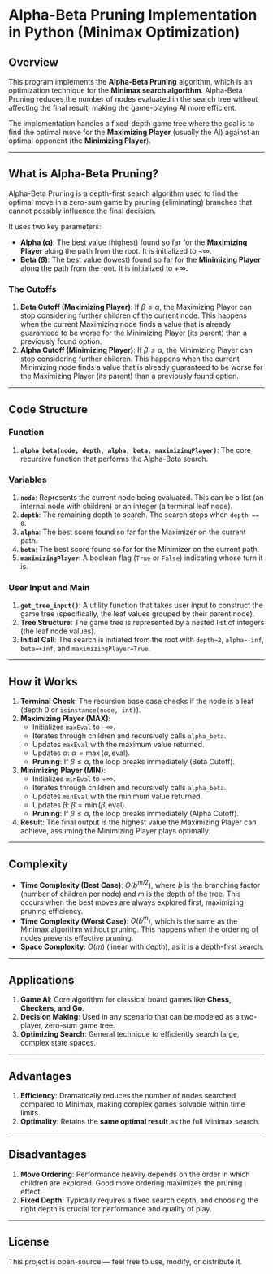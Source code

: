 # Alpha-Beta Pruning Implementation in Python (Minimax Optimization)

## Overview

This program implements the **Alpha-Beta Pruning** algorithm, which is an optimization technique for the **Minimax search algorithm**. Alpha-Beta Pruning reduces the number of nodes evaluated in the search tree without affecting the final result, making the game-playing AI more efficient.

The implementation handles a fixed-depth game tree where the goal is to find the optimal move for the **Maximizing Player** (usually the AI) against an optimal opponent (the **Minimizing Player**).

---

## What is Alpha-Beta Pruning?

Alpha-Beta Pruning is a depth-first search algorithm used to find the optimal move in a zero-sum game by pruning (eliminating) branches that cannot possibly influence the final decision.

It uses two key parameters:

* **Alpha ($\alpha$)**: The best value (highest) found so far for the **Maximizing Player** along the path from the root. It is initialized to $-\infty$.
* **Beta ($\beta$)**: The best value (lowest) found so far for the **Minimizing Player** along the path from the root. It is initialized to $+\infty$.

### The Cutoffs

1.  **Beta Cutoff (Maximizing Player)**: If $\beta \le \alpha$, the Maximizing Player can stop considering further children of the current node. This happens when the current Maximizing node finds a value that is already guaranteed to be worse for the Minimizing Player (its parent) than a previously found option.
2.  **Alpha Cutoff (Minimizing Player)**: If $\beta \le \alpha$, the Minimizing Player can stop considering further children. This happens when the current Minimizing node finds a value that is already guaranteed to be worse for the Maximizing Player (its parent) than a previously found option.

---

## Code Structure

### Function

1.  **`alpha_beta(node, depth, alpha, beta, maximizingPlayer)`**: The core recursive function that performs the Alpha-Beta search.

### Variables

1.  **`node`**: Represents the current node being evaluated. This can be a list (an internal node with children) or an integer (a terminal leaf node).
2.  **`depth`**: The remaining depth to search. The search stops when `depth == 0`.
3.  **`alpha`**: The best score found so far for the Maximizer on the current path.
4.  **`beta`**: The best score found so far for the Minimizer on the current path.
5.  **`maximizingPlayer`**: A boolean flag (`True` or `False`) indicating whose turn it is.

### User Input and Main

1.  **`get_tree_input()`**: A utility function that takes user input to construct the game tree (specifically, the leaf values grouped by their parent node).
2.  **Tree Structure**: The game tree is represented by a nested list of integers (the leaf node values).
3.  **Initial Call**: The search is initiated from the root with `depth=2`, `alpha=-inf`, `beta=+inf`, and `maximizingPlayer=True`.

---

## How it Works

1.  **Terminal Check**: The recursion base case checks if the node is a leaf (depth 0 or `isinstance(node, int)`).
2.  **Maximizing Player ($\text{MAX}$)**:
    * Initializes `maxEval` to $-\infty$.
    * Iterates through children and recursively calls `alpha_beta`.
    * Updates `maxEval` with the maximum value returned.
    * Updates $\alpha$: $\alpha = \max(\alpha, \text{eval})$.
    * **Pruning**: If $\beta \le \alpha$, the loop breaks immediately (Beta Cutoff).
3.  **Minimizing Player ($\text{MIN}$)**:
    * Initializes `minEval` to $+\infty$.
    * Iterates through children and recursively calls `alpha_beta`.
    * Updates `minEval` with the minimum value returned.
    * Updates $\beta$: $\beta = \min(\beta, \text{eval})$.
    * **Pruning**: If $\beta \le \alpha$, the loop breaks immediately (Alpha Cutoff).
4.  **Result**: The final output is the highest value the Maximizing Player can achieve, assuming the Minimizing Player plays optimally.

---

## Complexity

* **Time Complexity (Best Case)**: $O(b^{m/2})$, where $b$ is the branching factor (number of children per node) and $m$ is the depth of the tree. This occurs when the best moves are always explored first, maximizing pruning efficiency.
* **Time Complexity (Worst Case)**: $O(b^m)$, which is the same as the Minimax algorithm without pruning. This happens when the ordering of nodes prevents effective pruning.
* **Space Complexity**: $O(m)$ (linear with depth), as it is a depth-first search.

---

## Applications

1.  **Game AI**: Core algorithm for classical board games like **Chess, Checkers, and Go**.
2.  **Decision Making**: Used in any scenario that can be modeled as a two-player, zero-sum game tree.
3.  **Optimizing Search**: General technique to efficiently search large, complex state spaces.

---

## Advantages

1.  **Efficiency**: Dramatically reduces the number of nodes searched compared to Minimax, making complex games solvable within time limits.
2.  **Optimality**: Retains the **same optimal result** as the full Minimax search.

---

## Disadvantages

1.  **Move Ordering**: Performance heavily depends on the order in which children are explored. Good move ordering maximizes the pruning effect.
2.  **Fixed Depth**: Typically requires a fixed search depth, and choosing the right depth is crucial for performance and quality of play.

---

## License

This project is open-source — feel free to use, modify, or distribute it.
